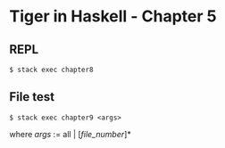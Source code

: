 # Tiger in Haskell - Chapter 5

## REPL
```command
$ stack exec chapter8
```

## File test
```command
$ stack exec chapter9 <args>
```
where *args* := all | [*file_number*]*
